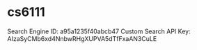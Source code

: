 # cs6111
Search Engine ID: a95a1235f40abcb47
Custom Search API Key: AIzaSyCMb6xd4NnbwRHgXUPVA5dTfFxaAN3CuLE